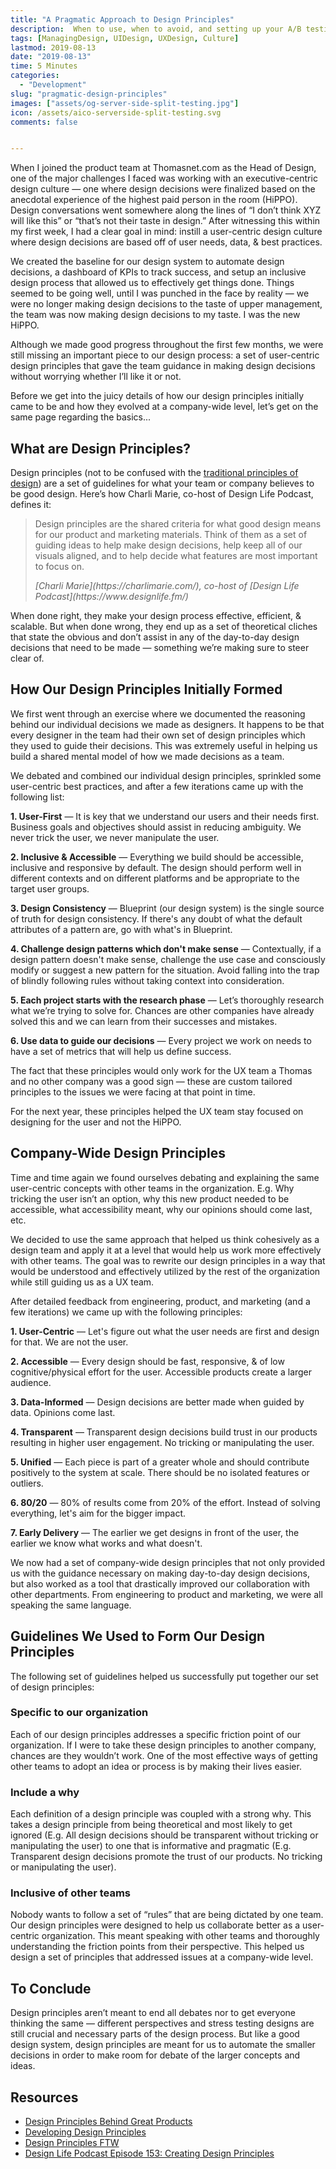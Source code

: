 ```yaml
---
title: "A Pragmatic Approach to Design Principles"
description:  When to use, when to avoid, and setting up your A/B testing stack.
tags: [ManagingDesign, UIDesign, UXDesign, Culture]
lastmod: 2019-08-13
date: "2019-08-13"
time: 5 Minutes
categories:
  - "Development"
slug: "pragmatic-design-principles" 
images: ["assets/og-server-side-split-testing.jpg"]
icon: /assets/aico-serverside-split-testing.svg
comments: false


---
```


When I joined the product team at Thomasnet.com as the Head of Design, one of the major challenges I faced was working with an executive-centric design culture — one where design decisions were finalized based on the anecdotal experience of the highest paid person in the room (HiPPO). Design conversations went somewhere along the lines of “I don’t think XYZ will like this” or “that’s not their taste in design.” After witnessing this within my first week, I had a clear goal in mind: instill a user-centric design culture where design decisions are based off of user needs, data, & best practices.  

We created the baseline for our design system to automate design decisions, a dashboard of KPIs to track success, and setup an inclusive design process that allowed us to effectively get things done. Things seemed to be going well, until I was punched in the face by reality — we were no longer making design decisions to the taste of upper management, the team was now making design decisions to my taste. I was the new HiPPO. 

Although we made good progress throughout the first few months, we were still missing an important piece to our design process: a set of user-centric design principles that gave the team guidance in making design decisions without worrying whether I’ll like it or not.

Before we get into the juicy details of how our design principles initially came to be and how they evolved at a company-wide level, let’s get on the same page regarding the basics...

 

## What are Design Principles?

Design principles (not to be confused with the [traditional principles of design](https://99designs.com/blog/tips/principles-of-design/)) are a set of guidelines for what your team or company believes to be good design. Here’s how Charli Marie, co-host of Design Life Podcast, defines it:
<blockquote>
  <p>Design principles are the shared criteria for what good design means for our product and marketing materials. Think of them as a set of guiding ideas to help make design decisions, help keep all of our visuals aligned, and to help decide what features are most important to focus on.
</p>
  <cite>[Charli Marie](https://charlimarie.com/), co-host of [Design Life Podcast](https://www.designlife.fm/)</cite>
</blockquote>

When done right, they make your design process effective, efficient, & scalable. But when done wrong, they end up as a set of theoretical cliches that state the obvious and don’t assist in any of the day-to-day design decisions that need to be made — something we’re making sure to steer clear of.

## How Our Design Principles Initially Formed

We first went through an exercise where we documented the reasoning behind our individual decisions we made as designers. It happens to be that every designer in the team had their own set of design principles which they used to guide their decisions. This was extremely useful in helping us build a shared mental model of how we made decisions as a team.

We debated and combined our individual design principles, sprinkled some user-centric best practices, and after a few iterations came up with the following list:

<b>1&#46; User-First</b> — It is key that we understand our users and their needs first. Business goals and objectives should assist in reducing ambiguity. We never trick the user, we never manipulate the user.

<b>2&#46; Inclusive & Accessible</b> — Everything we build should be accessible, inclusive and responsive by default. The design should perform well in different contexts and on different platforms and be appropriate to the target user groups.

<b>3&#46; Design Consistency</b> — Blueprint (our design system) is the single source of truth for design consistency. If there's any doubt of what the default attributes of a pattern are, go with what's in Blueprint. 

<b>4&#46; Challenge design patterns which don't make sense</b> — Contextually, if a design pattern doesn't make sense, challenge the use case and consciously modify or suggest a new pattern for the situation. Avoid falling into the trap of blindly following rules without taking context into consideration. 

<b>5&#46; Each project starts with the research phase</b> — Let’s thoroughly research what we’re trying to solve for. Chances are other companies have already solved this and we can learn from their successes and mistakes.

<b>6&#46; Use data to guide our decisions</b> — Every project we work on needs to have a set of metrics that will help us define success.

The fact that these principles would only work for the UX team a Thomas and no other company was a good sign — these are custom tailored principles to the issues we were facing at that point in time.

For the next year, these principles helped the UX team stay focused on designing for the user and not the HiPPO.


## Company-Wide Design Principles
 
Time and time again we found ourselves debating and explaining the same user-centric concepts with other teams in the organization. E.g. Why tricking the user isn’t an option, why this new product needed to be accessible, what accessibility meant, why our opinions should come last, etc.

We decided to use the same approach that helped us think cohesively as a design team and apply it at a level that would help us work more effectively with other teams. The goal was to rewrite our design principles in a way that would be understood and effectively utilized by the rest of the organization while still guiding us as a UX team.

After detailed feedback from engineering, product, and marketing (and a few iterations) we came up with the following principles:

<b>1&#46; User-Centric</b> — Let's figure out what the user needs are first and design for that. We are not the user.

<b>2&#46; Accessible</b> — Every design should be fast, responsive, & of low cognitive/physical effort for the user. Accessible products create a larger audience. 

<b>3&#46; Data-Informed</b> — Design decisions are better made when guided by data. Opinions come last.

<b>4&#46; Transparent</b> — Transparent design decisions build trust in our products resulting in higher user engagement. No tricking or manipulating the user.

<b>5&#46; Unified</b> — Each piece is part of a greater whole and should contribute positively to the system at scale. There should be no isolated features or outliers.

<b>6&#46; 80&#47;20</b> — 80% of results come from 20% of the effort. Instead of solving everything, let's aim for the bigger impact.

<b>7&#46; Early Delivery</b> — The earlier we get designs in front of the user, the earlier we know what works and what doesn't. 

We now had a set of company-wide design principles that not only provided us with the guidance necessary on making day-to-day design decisions, but also worked as a tool that drastically improved our collaboration with other departments. From engineering to product and marketing, we were all speaking the same language.

## Guidelines We Used to Form Our Design Principles

The following set of guidelines helped us successfully put together our set of design principles:


<h3>Specific to our organization</h3>

Each of our design principles addresses a specific friction point of our organization. If I were to take these design principles to another company, chances are they wouldn’t work. One of the most effective ways of getting other teams to adopt an idea or process is by making their lives easier.

<h3>Include a why</h3>

Each definition of a design principle was coupled with a strong why. This takes a design principle from being theoretical and most likely to get ignored (E.g. All design decisions should be transparent without tricking or manipulating the user) to one that is informative and pragmatic (E.g. Transparent design decisions promote the trust of our products. No tricking or manipulating the user).

<h3>Inclusive of other teams</h3>

Nobody wants to follow a set of “rules” that are being dictated by one team. Our design principles were designed to help us collaborate better as a user-centric organization. This meant speaking with other teams and thoroughly understanding the friction points from their perspective. This helped us design a set of principles that addressed issues at a company-wide level.

## To Conclude

Design principles aren’t meant to end all debates nor to get everyone thinking the same — different perspectives and stress testing designs are still crucial and necessary parts of the design process. But like a good design system, design principles are meant for us to automate the smaller decisions in order to make room for debate of the larger concepts and ideas.

## Resources

* [Design Principles Behind Great Products](https://medium.muz.li/design-principles-behind-great-products-6ef13cd74ccf)
* [Developing Design Principles](https://www.lukew.com/ff/entry.asp?854)
* [Design Principles FTW](https://www.designprinciplesftw.com/)
* [Design Life Podcast Episode 153: Creating Design Principles](https://www.designlife.fm/episode/153)